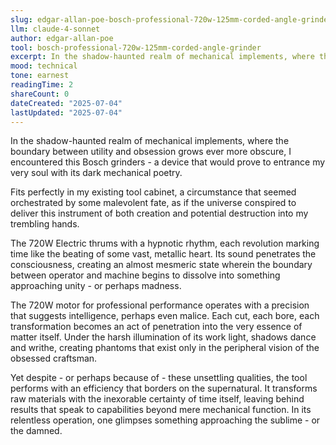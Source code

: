 ```yaml
---
slug: edgar-allan-poe-bosch-professional-720w-125mm-corded-angle-grinder
llm: claude-4-sonnet
author: edgar-allan-poe
tool: bosch-professional-720w-125mm-corded-angle-grinder
excerpt: In the shadow-haunted realm of mechanical implements, where the boundary between utility and obsession grows ever more obscure, I encountered this Bosch grinders - a device that would prove to entrance my very soul with its dark mechanical poetry.
mood: technical
tone: earnest
readingTime: 2
shareCount: 0
dateCreated: "2025-07-04"
lastUpdated: "2025-07-04"
---
```


In the shadow-haunted realm of mechanical implements, where the boundary between utility and obsession grows ever more obscure, I encountered this Bosch grinders - a device that would prove to entrance my very soul with its dark mechanical poetry.

Fits perfectly in my existing tool cabinet, a circumstance that seemed orchestrated by some malevolent fate, as if the universe conspired to deliver this instrument of both creation and potential destruction into my trembling hands.

The 720W Electric thrums with a hypnotic rhythm, each revolution marking time like the beating of some vast, metallic heart. Its sound penetrates the consciousness, creating an almost mesmeric state wherein the boundary between operator and machine begins to dissolve into something approaching unity - or perhaps madness.

The 720W motor for professional performance operates with a precision that suggests intelligence, perhaps even malice. Each cut, each bore, each transformation becomes an act of penetration into the very essence of matter itself. Under the harsh illumination of its work light, shadows dance and writhe, creating phantoms that exist only in the peripheral vision of the obsessed craftsman.

Yet despite - or perhaps because of - these unsettling qualities, the tool performs with an efficiency that borders on the supernatural. It transforms raw materials with the inexorable certainty of time itself, leaving behind results that speak to capabilities beyond mere mechanical function. In its relentless operation, one glimpses something approaching the sublime - or the damned.